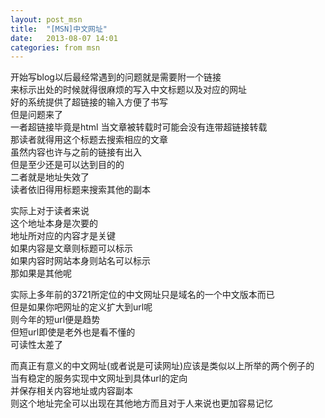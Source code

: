 ```yaml
---
layout: post_msn
title:  "[MSN]中文网址"
date:   2013-08-07 14:01
categories: from msn
---
```

开始写blog以后最经常遇到的问题就是需要附一个链接  
来标示出处的时候就得很麻烦的写入中文标题以及对应的网址  
好的系统提供了超链接的输入方便了书写  
但是问题来了  
一者超链接毕竟是html 当文章被转载时可能会没有连带超链接转载  
那读者就得用这个标题去搜索相应的文章  
虽然内容也许与之前的链接有出入  
但是至少还是可以达到目的的  
二者就是地址失效了  
读者依旧得用标题来搜索其他的副本  
  
实际上对于读者来说  
这个地址本身是次要的  
地址所对应的内容才是关键  
如果内容是文章则标题可以标示  
如果内容时网站本身则站名可以标示  
那如果是其他呢  
  
实际上多年前的3721所定位的中文网址只是域名的一个中文版本而已  
但是如果你吧网址的定义扩大到url呢  
则今年的短url便是趋势  
但短url即使是老外也是看不懂的  
可读性太差了  
  
而真正有意义的中文网址(或者说是可读网址)应该是类似以上所举的两个例子的  
当有稳定的服务实现中文网址到具体url的定向  
并保存相关内容地址或内容副本  
则这个地址完全可以出现在其他地方而且对于人来说也更加容易记忆  